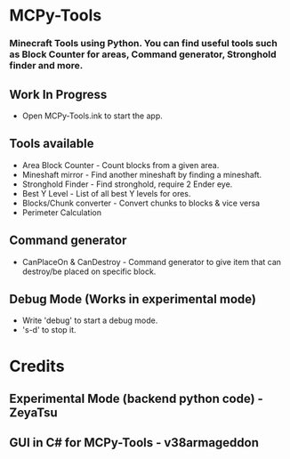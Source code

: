 # MCPy-Tools
### Minecraft Tools using Python. You can find useful tools such as Block Counter for areas, Command generator, Stronghold finder and more.
## Work In Progress
* Open MCPy-Tools.ink to start the app.

## Tools available
* Area Block Counter - Count blocks from a given area.
* Mineshaft mirror - Find another mineshaft by finding a mineshaft.
* Stronghold Finder - Find stronghold, require 2 Ender eye.
* Best Y Level - List of all best Y levels for ores.
* Blocks/Chunk converter - Convert chunks to blocks & vice versa
* Perimeter Calculation

## Command generator
* CanPlaceOn & CanDestroy - Command generator to give item that can destroy/be placed on specific block.

## Debug Mode (Works in experimental mode)
* Write 'debug' to start a debug mode.
* 's-d' to stop it.

# Credits
## Experimental Mode (backend python code) - ZeyaTsu
## GUI in C# for MCPy-Tools - v38armageddon

